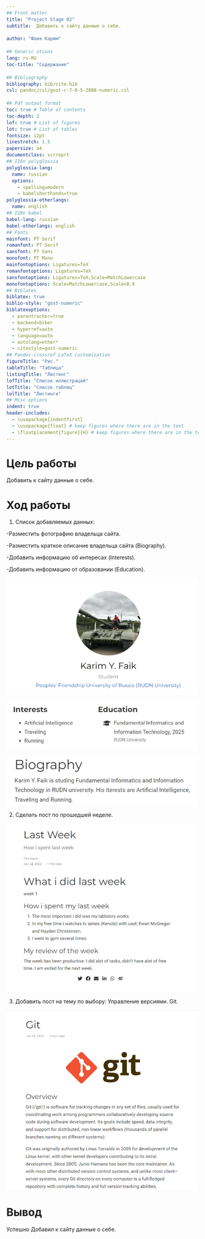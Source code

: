 ```yaml
---
## Front matter
title: "Project Stage 02"
subtitle:  Добавить к сайту данные о себе.

author: "Фаик Карим"

## Generic otions
lang: ru-RU
toc-title: "Содержание"

## Bibliography
bibliography: bib/cite.bib
csl: pandoc/csl/gost-r-7-0-5-2008-numeric.csl

## Pdf output format
toc: true # Table of contents
toc-depth: 2
lof: true # List of figures
lot: true # List of tables
fontsize: 12pt
linestretch: 1.5
papersize: a4
documentclass: scrreprt
## I18n polyglossia
polyglossia-lang:
  name: russian
  options:
	- spelling=modern
	- babelshorthands=true
polyglossia-otherlangs:
  name: english
## I18n babel
babel-lang: russian
babel-otherlangs: english
## Fonts
mainfont: PT Serif
romanfont: PT Serif
sansfont: PT Sans
monofont: PT Mono
mainfontoptions: Ligatures=TeX
romanfontoptions: Ligatures=TeX
sansfontoptions: Ligatures=TeX,Scale=MatchLowercase
monofontoptions: Scale=MatchLowercase,Scale=0.9
## Biblatex
biblatex: true
biblio-style: "gost-numeric"
biblatexoptions:
  - parentracker=true
  - backend=biber
  - hyperref=auto
  - language=auto
  - autolang=other*
  - citestyle=gost-numeric
## Pandoc-crossref LaTeX customization
figureTitle: "Рис."
tableTitle: "Таблица"
listingTitle: "Листинг"
lofTitle: "Список иллюстраций"
lotTitle: "Список таблиц"
lolTitle: "Листинги"
## Misc options
indent: true
header-includes:
  - \usepackage{indentfirst}
  - \usepackage{float} # keep figures where there are in the text
  - \floatplacement{figure}{H} # keep figures where there are in the text
---
```


# Цель работы

Добавить к сайту данные о себе.

# Ход работы

1. Список добавляемых данных:
  
  -Разместить фотографию владельца сайта.

  -Разместить краткое описание владельца    сайта (Biography).

  -Добавить информацию об интересах (Interests).

  -Добавить информацию от образовании (Education).

![изображение 1](image/image1.png)

![изображение 1.1](image/image1.1.png)

![изображение 1.2](image/image1.2.png)

2. Сделать пост по прошедшей неделе.

![изображение 2](image/image2.png)

3. Добавить пост на тему по выбору:
   Управление версиями. Git.


![изображение 3](image/image3.png)



# Вывод

Успешно Добавил к сайту данные о себе.